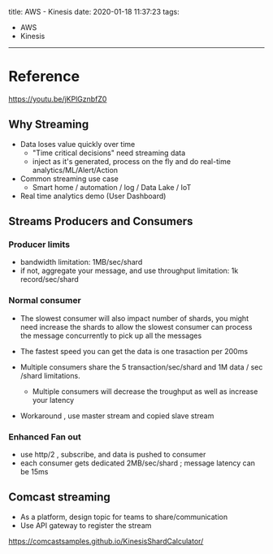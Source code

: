 title: AWS - Kinesis
date: 2020-01-18 11:37:23
tags:
- AWS
- Kinesis
---

# Reference 

> 
https://youtu.be/jKPlGznbfZ0

## Why Streaming

* Data loses value quickly over time
    * "Time critical decisions" need streaming data
    * inject as it's generated, process on the fly and do real-time analytics/ML/Alert/Action
* Common streaming use case
    * Smart home / automation / log / Data Lake / IoT
* Real time analytics demo (User Dashboard)

## Streams Producers and Consumers

### Producer limits

* bandwidth limitation: 1MB/sec/shard 
* if not, aggregate your message, and use throughput limitation: 1k record/sec/shard

### Normal consumer 

* The slowest consumer will also impact number of shards, you might need increase the shards to allow the slowest consumer can process the message concurrently to pick up all the messages

* The fastest speed you can get the data is one trasaction per 200ms 
* Multiple consumers share the 5 transaction/sec/shard and 1M data / sec /shard limitations.
  * Multiple consumers will decrease the troughput as well as increase your latency

* Workaround , use master stream and copied slave stream

### Enhanced Fan out
  
* use http/2 , subscribe, and data is pushed to consumer
* each consumer gets dedicated 2MB/sec/shard ; message latency can be 15ms 


## Comcast streaming


* As a platform, design topic for teams to share/communication
* Use API gateway to register the stream


https://comcastsamples.github.io/KinesisShardCalculator/